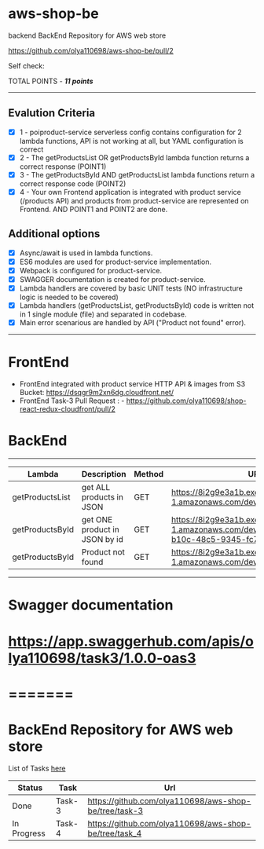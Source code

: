# aws-shop-be

backend
BackEnd Repository for AWS web store

https://github.com/olya110698/aws-shop-be/pull/2

Self check:

TOTAL POINTS - _**11 points**_

---

## **Evalution Criteria**

- [x] 1 - poiproduct-service serverless config contains configuration for 2 lambda functions, API is not working at all, but YAML configuration is correct
- [x] 2 - The getProductsList OR getProductsById lambda function returns a correct response (POINT1)
- [x] 3 - The getProductsById AND getProductsList lambda functions return a correct response code (POINT2)
- [x] 4 - Your own Frontend application is integrated with product service (/products API) and products from product-service are represented on Frontend. AND POINT1 and POINT2 are done.

## **Additional options**

- [x] Async/await is used in lambda functions.
- [x] ES6 modules are used for product-service implementation.
- [x] Webpack is configured for product-service.
- [x] SWAGGER documentation is created for product-service.
- [x] Lambda handlers are covered by basic UNIT tests (NO infrastructure logic is needed to be covered)
- [x] Lambda handlers (getProductsList, getProductsById) code is written not in 1 single module (file) and separated in codebase.
- [x] Main error scenarious are handled by API ("Product not found" error).

---

# **FrontEnd**

- FrontEnd integrated with product service HTTP API & images from S3 Bucket: https://dsqgr9m2xn6dg.cloudfront.net/
- FrontEnd Task-3 Pull Request : - https://github.com/olya110698/shop-react-redux-cloudfront/pull/2

# **BackEnd**

---

| Lambda          | Description                   | Method | URL                                                                                                      |
| --------------- | ----------------------------- | ------ | -------------------------------------------------------------------------------------------------------- |
| getProductsList | get ALL products in JSON      | GET    | https://8i2g9e3a1b.execute-api.eu-west-1.amazonaws.com/dev/products                                      |
| getProductsById | get ONE product in JSON by id | GET    | https://8i2g9e3a1b.execute-api.eu-west-1.amazonaws.com/dev/products/7567ec4b-b10c-48c5-9345-fc73c48a80a4 |
| getProductsById | Product not found             | GET    | https://8i2g9e3a1b.execute-api.eu-west-1.amazonaws.com/dev/products/777                                  |

---

# **Swagger documentation**

# https://app.swaggerhub.com/apis/olya110698/task3/1.0.0-oas3
=======
=======

# BackEnd Repository for AWS web store

List of Tasks [here](https://github.com/EPAM-JS-Competency-center/cloud-development-course-initial)

| Status      | Task   | Url                                                   |
| ----------- | ------ | ----------------------------------------------------- |
| Done        | Task-3 | https://github.com/olya110698/aws-shop-be/tree/task-3 |
| In Progress | Task-4 | https://github.com/olya110698/aws-shop-be/tree/task_4 |

